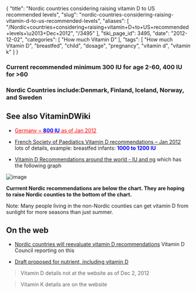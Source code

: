 {
    "title": "Nordic countries considering raising vitamin D to US recommended levels",
    "slug": "nordic-countries-considering-raising-vitamin-d-to-us-recommended-levels",
    "aliases": [
        "/Nordic+countries+considering+raising+vitamin+D+to+US+recommended+levels+\u2013+Dec+2012",
        "/3495"
    ],
    "tiki_page_id": 3495,
    "date": "2012-12-02",
    "categories": [
        "How much Vitamin D"
    ],
    "tags": [
        "How much Vitamin D",
        "breastfed",
        "child",
        "dosage",
        "pregnancy",
        "vitamin d",
        "vitamin k"
    ]
}


### Current recommended minimum  300 IU for age 2-60,  400 IU for >60

### Nordic Countries include:Denmark, Finland, Iceland, Norway,  and Sweden

## See also VitaminDWiki

* <a href="/posts/germany-span-stylecolor00f800-iuspan-as-of" style="color: red; text-decoration: underline;" title="This link has an unknown page_id: 2304">Germany =   **<span style="color:#00F;">800 IU</span>**   as of Jan 2012</a>

* [French Society of Paediatics Vitamin D recommendations – Jan 2012](/posts/french-society-of-paediatics-vitamin-d-recommendations) lots of details, example: breastfed infants:  **<span style="color:#00F;">1000 to 1200 IU</span>** 

* [Vitamin D Recommendations around the world - IU and ng](/posts/vitamin-d-recommendations-around-the-world-iu-and-ng) which has the following graph

<img src="/attachments/d3.mock.jpg" alt="image">

 **Currrent Nordic recommendations are below the chart. They are hoping to raise Nordic counties to the bottom of the chart.** 

Note: Many people living in the non-Nordic counties can get vitamin D from sunlight for more seasons than just summer.

## On the web

* [Nordic countries will reevaluate vitamin D recommendations](http://www.vitamindcouncil.org/index.aspx?o=3948&newsitem=227) Vitamin D Council reporting on this

* [Draft proposed for nutrient, including vitamin D](http://www.slv.se/en-gb/Startpage-NNR/)

> Vitamin D details not at the website as of Dec 2, 2012

> Vitamin K details are on the website